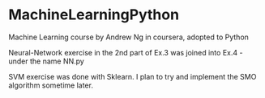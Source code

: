 # MachineLearningPython
Machine Learning course by Andrew Ng in coursera, adopted to Python

Neural-Network exercise in the 2nd part of Ex.3 was joined into Ex.4 - under the name NN.py

SVM exercise was done with Sklearn. I plan to try and implement the SMO algorithm sometime later.
